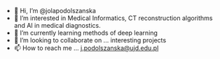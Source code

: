 - 👋 Hi, I’m @jolapodolszanska
- 👀 I’m interested in Medical Informatics, CT reconstruction algorithms and AI in medical diagnostics. 
- 🌱 I’m currently learning methods of deep learning
- 💞️ I’m looking to collaborate on ... interesting projects
- 📫 How to reach me ... j.podolszanska@ujd.edu.pl

<!---
jolapodolszanska/jolapodolszanska is a ✨ special ✨ repository because its `README.md` (this file) appears on your GitHub profile.
You can click the Preview link to take a look at your changes.
--->
